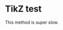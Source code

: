 # TikZ test

This method is super slow.

<!-- markdownlint-disable -->
<script type="text/tikz">


\tikzset{every picture/.style={line width=0.75pt}} %set default line width to 0.75pt        

\begin{tikzpicture}[x=0.75pt,y=0.75pt,yscale=-1,xscale=1]
%uncomment if require: \path (0,300); %set diagram left start at 0, and has height of 300

%Straight Lines [id:da8464148405535428] 
\draw [color={rgb, 255:red, 74; green, 144; blue, 226 }  ,draw opacity=1 ]   (99.93,100.66) -- (59.93,40.66) ;
%Straight Lines [id:da04344272633054724] 
\draw [color={rgb, 255:red, 74; green, 144; blue, 226 }  ,draw opacity=1 ]   (99.93,100.66) -- (59.93,160.66) ;
%Straight Lines [id:da8343107970433916] 
\draw [color={rgb, 255:red, 74; green, 144; blue, 226 }  ,draw opacity=1 ]   (139.93,100.66) -- (180.03,160.6) ;
%Straight Lines [id:da3783415253937581] 
\draw [color={rgb, 255:red, 74; green, 144; blue, 226 }  ,draw opacity=1 ]   (140.03,100.72) -- (179.93,40.66) ;
%Straight Lines [id:da49445544499217897] 
\draw [color={rgb, 255:red, 74; green, 144; blue, 226 }  ,draw opacity=1 ]   (99.93,100.66) -- (139.93,100.66) ;
%Straight Lines [id:da537700004356604] 
\draw [color={rgb, 255:red, 74; green, 144; blue, 226 }  ,draw opacity=1 ]   (369.91,80.22) -- (429.93,40.25) ;
%Straight Lines [id:da5915179115114773] 
\draw [color={rgb, 255:red, 74; green, 144; blue, 226 }  ,draw opacity=1 ]   (369.91,80.22) -- (309.93,40.19) ;
%Straight Lines [id:da05758536628655775] 
\draw [color={rgb, 255:red, 74; green, 144; blue, 226 }  ,draw opacity=1 ]   (369.89,120.22) -- (309.93,160.28) ;
%Straight Lines [id:da6649338248699579] 
\draw [color={rgb, 255:red, 74; green, 144; blue, 226 }  ,draw opacity=1 ]   (369.83,120.31) -- (429.87,160.25) ;
%Straight Lines [id:da5075439388943179] 
\draw [color={rgb, 255:red, 74; green, 144; blue, 226 }  ,draw opacity=1 ]   (369.91,80.22) -- (369.89,120.22) ;

% Text Node
\draw (238.43,91.56) node [anchor=north west][inner sep=0.75pt]    {$=$};
% Text Node
\draw (15.93,32.59) node [anchor=north west][inner sep=0.75pt]  [font=\footnotesize]  {$O_{1}( x_{1})$};
% Text Node
\draw (15.93,153.06) node [anchor=north west][inner sep=0.75pt]  [font=\footnotesize]  {$O_{2}( x_{2})$};
% Text Node
\draw (180.93,33.06) node [anchor=north west][inner sep=0.75pt]  [font=\footnotesize]  {$O_{4}( x_{4})$};
% Text Node
\draw (180.93,153.06) node [anchor=north west][inner sep=0.75pt]  [font=\footnotesize]  {$O_{3}( x_{3})$};
% Text Node
\draw (265.93,32.52) node [anchor=north west][inner sep=0.75pt]  [font=\footnotesize]  {$O_{1}( x_{1})$};
% Text Node
\draw (265.93,152.75) node [anchor=north west][inner sep=0.75pt]  [font=\footnotesize]  {$O_{2}( x_{2})$};
% Text Node
\draw (430.93,32.75) node [anchor=north west][inner sep=0.75pt]  [font=\footnotesize]  {$O_{4}( x_{4})$};
% Text Node
\draw (430.93,152.75) node [anchor=north west][inner sep=0.75pt]  [font=\footnotesize]  {$O_{3}( x_{3})$};
% Text Node
\draw (100.93,82.59) node [anchor=north west][inner sep=0.75pt]  [font=\footnotesize]  {$O_{k}( x)$};
% Text Node
\draw (370.93,92.59) node [anchor=north west][inner sep=0.75pt]  [font=\footnotesize]  {$O_{k}( x)$};


\end{tikzpicture}

</script>
<!-- markdownlint-enable -->